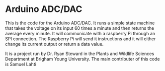 # Arduino ADC/DAC

This is the code for the Arduino ADC/DAC. It runs a simple state machine
that takes the voltage on its input 60 times a minute and then returns the
average every minute. It will communicate with a raspberry Pi through an SPI
connection. The Raspberry Pi will send it instructions and it will either
change its current output or return a data value.

It is a project run by Dr. Ryan Steward in the Plants and Wildlife Sciences Department
at Brigham Young University. The main contributer of this code is Samuel Lahti